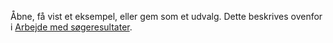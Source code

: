 <!-- markdownlint-disable-file MD041 -->
Åbne, få vist et eksempel, eller gem som et udvalg. Dette beskrives ovenfor i [Arbejde med søgeresultater](../find-screen.md#results).

